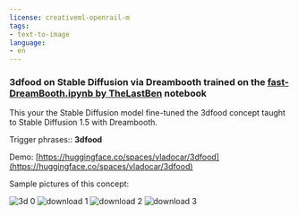 ```yaml
---
license: creativeml-openrail-m
tags:
- text-to-image
language:
- en
---
```

### 3dfood on Stable Diffusion via Dreambooth trained on the [fast-DreamBooth.ipynb by TheLastBen](https://colab.research.google.com/github/TheLastBen/fast-stable-diffusion/blob/main/fast-DreamBooth.ipynb) notebook

This your the Stable Diffusion model fine-tuned the 3dfood concept taught to Stable Diffusion 1.5 with Dreambooth.

Trigger phrases:: **3dfood**

Demo: [https://huggingface.co/spaces/vladocar/3dfood](https://huggingface.co/spaces/vladocar/3dfood)

Sample pictures of this concept:


![3d 0](https://huggingface.co/vladocar/3dfood/resolve/main/concept_images/3d_food.png)
    ![download 1](https://huggingface.co/vladocar/3dfood/resolve/main/concept_images/download_-_2022-11-17T172124.601_upscayl_4x_realesrgan-x4plus-anime.png)
    ![download 2](https://huggingface.co/vladocar/3dfood/resolve/main/concept_images/download_-_2022-11-17T172815.533.png)
    ![download 3](https://huggingface.co/vladocar/3dfood/resolve/main/concept_images/01683-1802733235-hot%20dog%2C%20detailed%2C%203dfood%2C%20chocolate%20texture.png)
    

    